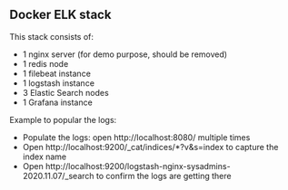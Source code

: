 ## Docker ELK stack

This stack consists of:
- 1 nginx server (for demo purpose, should be removed)
- 1 redis node
- 1 filebeat instance
- 1 logstash instance
- 3 Elastic Search nodes
- 1 Grafana instance

Example to popular the logs:
- Populate the logs: open http://localhost:8080/ multiple times
- Open http://localhost:9200/_cat/indices/*?v&s=index to capture the index name
- Open http://localhost:9200/logstash-nginx-sysadmins-2020.11.07/_search to confirm the logs are getting there
